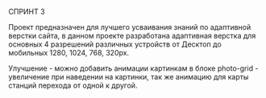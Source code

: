 СПРИНТ 3

Проект предназначен для лучшего усваивания знаний по адаптивной верстки сайта, в данном проекте разработана адаптивная верстка для основных 4 разрешений различных устройств от Десктоп до мобильных 1280, 1024, 768, 320px.

Улучшение - можно добавить анимации картинкам в блоке photo-grid - увеличение при наведении на картинки, так же анимацию для карты станций перехода от одной к другой.
